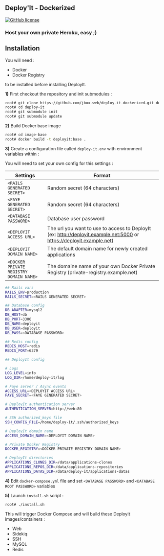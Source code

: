 ## Deploy'It - Dockerized

[![GitHub license](https://img.shields.io/github/license/jbox-web/deploy-it-dockerized.svg)](https://github.com/jbox-web/deploy-it-dockerized/blob/master/LICENSE)

### Host your own private Heroku, easy ;)

## Installation

You will need :

* Docker
* Docker Registry

to be installed before installing DeployIt.


**1)** First checkout the repository and init submodules :

```sh
root# git clone https://github.com/jbox-web/deploy-it-dockerized.git deploy-it
root# cd deploy-it
root# git submodule init
root# git submodule update
```

**2)** Build Docker base image

```sh
root# cd image-base
root# docker build -t deployit:base .
```

**3)** Create a configuration file called ```deploy-it.env``` with environment variables within :

You will need to set your own config for this settings :

Settings | Format
---------|--------
```<RAILS GENERATED SECRET>```              | Random secret (64 characters)
```<FAYE GENERATED SECRET>```               | Random secret (64 characters)
```<DATABASE PASSWORD>```                   | Database user password
```<DEPLOYIT ACCESS URL>```                 | The url you want to use to access to DeployIt (ex: http://deployit.example.net:5000 or https://deployit.example.net)
```<DEPLOYIT DOMAIN NAME>```                | The default domain name for newly created applications
```<DOCKER PRIVATE REGISTRY DOMAIN NAME>``` | The domaine name of your own Docker Private Registry (private-registry.example.net)

```sh
## Rails vars
RAILS_ENV=production
RAILS_SECRET=<RAILS GENERATED SECRET>

## Database config
DB_ADAPTER=mysql2
DB_HOST=db
DB_PORT=3306
DB_NAME=deployit
DB_USER=deployit
DB_PASS=<DATABASE PASSWORD>

## Redis config
REDIS_HOST=redis
REDIS_PORT=6379

## DeployIt config

# Logs
LOG_LEVEL=info
LOG_DIR=/home/deploy-it/log

# Faye server / Async events
ACCESS_URL=<DEPLOYIT ACCESS URL>
FAYE_SECRET=<FAYE GENERATED SECRET>

# DeployIt authentication server
AUTHENTICATION_SERVER=http://web:80

# SSH authorized_keys file
SSH_CONFIG_FILE=/home/deploy-it/.ssh/authorized_keys

# DeployIt domain name
ACCESS_DOMAIN_NAME=<DEPLOYIT DOMAIN NAME>

# Private Docker Registry
DOCKER_REGISTRY=<DOCKER PRIVATE REGISTRY DOMAIN NAME>

# DeployIt directories
APPLICATIONS_CLONES_DIR=/data/applications-clones
APPLICATIONS_REPOS_DIR=/data/applications-repositories
APPLICATIONS_DATAS_DIR=/data/deploy-it/applications-datas
```

**4)** Edit ```docker-compose.yml``` file and set  ```<DATABASE PASSWORD>``` and ```<DATABASE ROOT PASSWORD>``` variables

**5)** Launch ```install.sh``` script :

```sh
root# ./install.sh
```

This will trigger Docker Compose and will build these DeployIt images/containers :

* Web
* Sidekiq
* SSH
* MySQL
* Redis
